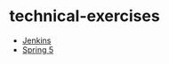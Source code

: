 # technical-exercises

* [Jenkins](https://github.com/Zenika/technocal-exercises/blob/master/jenkins/index.md)
* [Spring 5](https://github.com/Zenika/technical-exercises/blob/master/spring/index.md)
